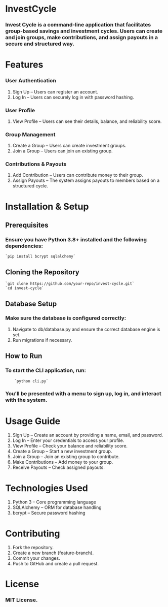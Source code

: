 # InvestCycle
### Invest Cycle is a command-line application that facilitates group-based savings and investment cycles. Users can create and join groups, make contributions, and assign payouts in a secure and structured way.

#  Features
### User Authentication
   1. Sign Up – Users can register an account. 
   2. Log In – Users can securely log in with password hashing.

### User Profile
   1. View Profile – Users can see their details, balance, and reliability score.

### Group Management
   1. Create a Group – Users can create investment groups.
   2. Join a Group – Users can join an existing group.

### Contributions & Payouts
   1. Add Contribution – Users can contribute money to their group.
   2. Assign Payouts – The system assigns payouts to members based on a structured cycle.

#  Installation & Setup
##  Prerequisites
###   Ensure you have Python 3.8+ installed and the following dependencies:
    `pip install bcrypt sqlalchemy`

## Cloning the Repository
    
    `git clone https://github.com/your-repo/invest-cycle.git`
    `cd invest-cycle`

## Database Setup
### Make sure the database is configured correctly:
  1. Navigate to db/database.py and ensure the correct database engine is set.
  2. Run migrations if necessary.

## How to Run
### To start the CLI application, run:
        `python cli.py`
### You’ll be presented with a menu to sign up, log in, and interact with the system.

# Usage Guide
1. Sign Up – Create an account by providing a name, email, and password.
2. Log In – Enter your credentials to access your profile.
3. View Profile – Check your balance and reliability score.
4. Create a Group – Start a new investment group.
5. Join a Group – Join an existing group to contribute.
6. Make Contributions – Add money to your group.
7. Receive Payouts – Check assigned payouts.

# Technologies Used
1. Python 3 – Core programming language
2. SQLAlchemy – ORM for database handling
3. bcrypt – Secure password hashing

# Contributing
1. Fork the repository.
2. Create a new branch (feature-branch).
3. Commit your changes.
4. Push to GitHub and create a pull request.

# License
  ### MIT License.


